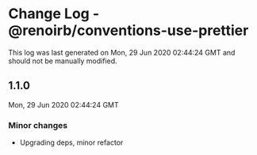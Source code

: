 # Change Log - @renoirb/conventions-use-prettier

This log was last generated on Mon, 29 Jun 2020 02:44:24 GMT and should not be manually modified.

## 1.1.0

Mon, 29 Jun 2020 02:44:24 GMT

### Minor changes

- Upgrading deps, minor refactor
